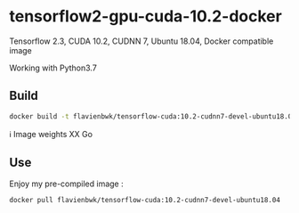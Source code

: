 # tensorflow2-gpu-cuda-10.2-docker

Tensorflow 2.3, CUDA 10.2, CUDNN 7, Ubuntu 18.04, Docker compatible image

Working with Python3.7

## Build

```bash
docker build -t flavienbwk/tensorflow-cuda:10.2-cudnn7-devel-ubuntu18.04 .
```

:information_source: Image weights XX Go

## Use

Enjoy my pre-compiled image :

```
docker pull flavienbwk/tensorflow-cuda:10.2-cudnn7-devel-ubuntu18.04
```
